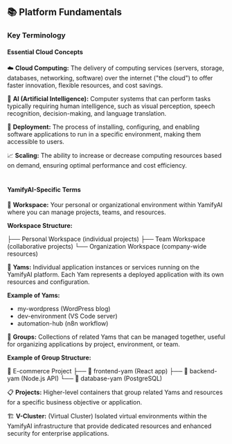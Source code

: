 ## 📚 Platform Fundamentals

### Key Terminology

#### Essential Cloud Concepts

☁️ **Cloud Computing:** The delivery of computing services (servers, storage, databases, networking, software) over the internet ("the cloud") to offer faster innovation, flexible resources, and cost savings.

🔄 **AI (Artificial Intelligence):** Computer systems that can perform tasks typically requiring human intelligence, such as visual perception, speech recognition, decision-making, and language translation.

🚀 **Deployment:** The process of installing, configuring, and enabling software applications to run in a specific environment, making them accessible to users.

📈 **Scaling:** The ability to increase or decrease computing resources based on demand, ensuring optimal performance and cost efficiency.
#

#### YamifyAI-Specific Terms

🏢 **Workspace:** Your personal or organizational environment within YamifyAI where you can manage projects, teams, and resources.

**Workspace Structure:**

├── Personal Workspace (individual projects)
├── Team Workspace (collaborative projects)
└── Organization Workspace (company-wide resources)

🍠 **Yams:** Individual application instances or services running on the YamifyAI platform. Each Yam represents a deployed application with its own resources and configuration.

**Example of Yams:**

- my-wordpress (WordPress blog)
- dev-environment (VS Code server)
- automation-hub (n8n workflow)

👥 **Groups:** Collections of related Yams that can be managed together, useful for organizing applications by project, environment, or team.

**Example of Group Structure:**

📁 E-commerce Project
├── 🍠 frontend-yam (React app)
├── 🍠 backend-yam (Node.js API)
└── 🍠 database-yam (PostgreSQL)

📋 **Projects:** Higher-level containers that group related Yams and resources for a specific business objective or application.

🏗️ **V-Cluster:** (Virtual Cluster) Isolated virtual environments within the YamifyAI infrastructure that provide dedicated resources and enhanced security for enterprise applications.
#